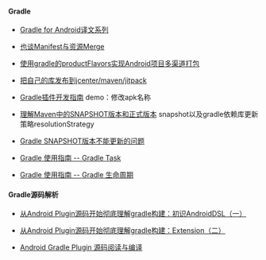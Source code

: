 #### Gradle
* [Gradle for Android译文系列](https://segmentfault.com/a/1190000004229002)

* [也谈Manifest与资源Merge](http://zhengxiaoyong.me/2017/07/12/也谈Manifest与资源Merge/)
* [使用gradle的productFlavors实现Android项目多渠道打包](https://zhuanlan.zhihu.com/p/33722674)

* [把自己的库发布到jcenter/maven/jitpack](https://www.cnblogs.com/gccBlog/p/7093978.html)

* [Gradle插件开发指南](https://www.jianshu.com/p/3191c3955194)
demo：修改apk名称

* [理解Maven中的SNAPSHOT版本和正式版本](https://www.cnblogs.com/huang0925/p/5169624.html)
 snapshot以及gradle依赖库更新策略resolutionStrategy

* [Gradle SNAPSHOT版本不能更新的问题](https://panaihua.com/gradle-refresh/)



* [Gradle 使用指南 -- Gradle Task](https://www.heqiangfly.com/2016/03/13/development-tool-gradle-task/)

* [Gradle 使用指南 -- Gradle 生命周期](https://www.heqiangfly.com/2016/03/18/development-tool-gradle-lifecycle/)

#### Gradle源码解析
* [从Android Plugin源码开始彻底理解gradle构建：初识AndroidDSL（一）](https://blog.csdn.net/verymrq/article/details/80358111)

* [从Android Plugin源码开始彻底理解gradle构建：Extension（二）](https://blog.csdn.net/verymrq/article/details/80426594)

* [Android Gradle Plugin 源码阅读与编译](https://fucknmb.com/2017/06/01/Android-Gradle-Plugin%E6%BA%90%E7%A0%81%E9%98%85%E8%AF%BB%E4%B8%8E%E7%BC%96%E8%AF%91/#more)
